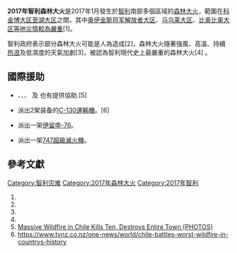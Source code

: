 **2017年智利森林大火**是2017年1月發生於[智利](../Page/智利.md "wikilink")南部多個區域的[森林大火](../Page/山火.md "wikilink")，範圍在[科金博大区至](https://zh.wikipedia.org/wiki/科金博大区 "wikilink")[湖大区](../Page/湖大区.md "wikilink")之間，其中[奥伊金斯将军解放者大区](https://zh.wikipedia.org/wiki/奥伊金斯将军解放者大区 "wikilink")、[马乌莱大区](https://zh.wikipedia.org/wiki/马乌莱大区 "wikilink")、[比奥比奥大区等地災情較為嚴重](https://zh.wikipedia.org/wiki/比奥比奥大区 "wikilink")\[1\]。

智利政府表示部分森林大火可能是人為造成\[2\]，森林大火隨著強風、高溫、持續[热浪](../Page/热浪.md "wikilink")及低濕度的天氣加劇\[3\]，被認為智利現代史上最嚴重的森林大火\[4\] 。

## 國際援助

  - 、、、 及 也有提供協助.\[5\]

  - 派出2架装备的[C-130運輸機](../Page/C-130運輸機.md "wikilink")。\[6\]

  - 派出一架[伊留申-76](https://zh.wikipedia.org/wiki/伊留申-76 "wikilink")。

  - 派出一架[747超級滅火機](../Page/747超級滅火機.md "wikilink")。

## 參考文獻

[Category:智利灾难](https://zh.wikipedia.org/wiki/Category:智利灾难 "wikilink") [Category:2017年森林大火](https://zh.wikipedia.org/wiki/Category:2017年森林大火 "wikilink") [Category:2017年智利](https://zh.wikipedia.org/wiki/Category:2017年智利 "wikilink")

1.
2.
3.
4.
5.  [Massive Wildfire in Chile Kills Ten, Destroys Entire Town (PHOTOS)](https://sputniknews.com/latam/201701271050091128-chile-wildfire-destruction-death-disaster/)
6.  <https://www.tvnz.co.nz/one-news/world/chile-battles-worst-wildfire-in-countrys-history>